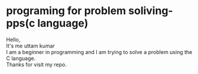 # programing for problem soliving-pps(c language)
Hello,
<br>
It's me uttam kumar
<br>
I am a beginner in programming and I am trying to solve a problem using the C language. 
<br>
Thanks for visit my repo.